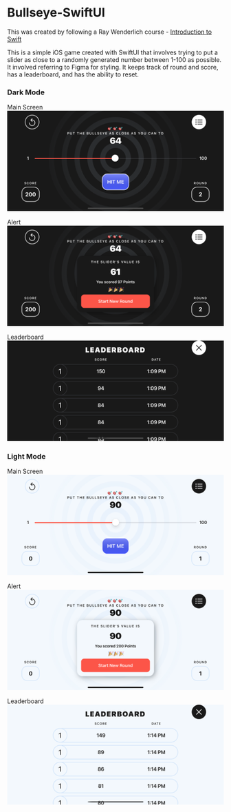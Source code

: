 # Bullseye-SwiftUI

This was created by following a Ray Wenderlich course - [Introduction to Swift](https://www.raywenderlich.com/17493408-your-first-ios-and-swiftui-app-an-app-from-scratch)

This is a simple iOS game created with SwiftUI that involves trying to put a slider as close to a randomly generated number between 1-100 as possible. It involved referring to Figma for styling. It keeps track of round and score, has a leaderboard, and has the ability to reset.

### Dark Mode
Main Screen
![Main Screen - Dark Mode](about_pics.md/DarkLandscapeMain.png)

Alert
![Alert - Dark Mode](about_pics.md/DarkLandscapeAlert.png)

Leaderboard
![Leaderboard - Dark Mode](about_pics.md/DarkLandscapeLeaderboard.png)


### Light Mode
Main Screen
![Main Screen - Light Mode](about_pics.md/LightLandscapeMain.png)

Alert
![Alert - Light Mode](about_pics.md/LightLandscapeAlert.png)

Leaderboard
![Leaderboard - Light Mode](about_pics.md/LightLandscapeLeaderboard.png)
